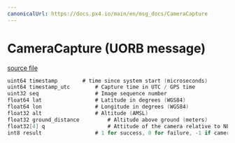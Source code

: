 ```yaml
---
canonicalUrl: https://docs.px4.io/main/en/msg_docs/CameraCapture
---
```


# CameraCapture (UORB message)



[source file](https://github.com/PX4/PX4-Autopilot/blob/release/1.14/msg/CameraCapture.msg)

```c
uint64 timestamp		# time since system start (microseconds)
uint64 timestamp_utc		# Capture time in UTC / GPS time
uint32 seq					# Image sequence number
float64 lat					# Latitude in degrees (WGS84)
float64 lon					# Longitude in degrees (WGS84)
float32 alt					# Altitude (AMSL)
float32 ground_distance			# Altitude above ground (meters)
float32[4] q					# Attitude of the camera relative to NED earth-fixed frame when using a gimbal, otherwise vehicle attitude
int8 result					# 1 for success, 0 for failure, -1 if camera does not provide feedback

```
